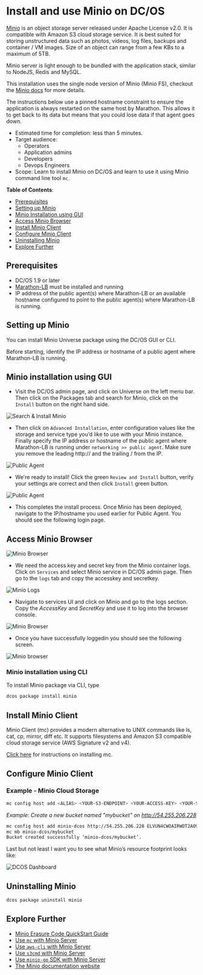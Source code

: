 # Install and use Minio on DC/OS

[Minio](https://minio.io) is an object storage server released under Apache License v2.0. It is compatible with Amazon S3 cloud storage service. It is best suited for storing unstructured data such as photos, videos, log files, backups and container / VM images. Size of an object can range from a few KBs to a maximum of 5TB.

Minio server is light enough to be bundled with the application stack, similar to NodeJS, Redis and MySQL. 

This installation uses the single node version of Minio (Minio FS), checkout the [Minio docs](https://docs.minio.io) for more details.

The instructions below use a pinned hostname constraint to ensure the application is always restarted on the same host by Marathon. This allows it to get back to its data but means that you could lose data if that agent goes down. 

- Estimated time for completion: less than 5 minutes. 
- Target audience:
    - Operators
    - Application admins
    - Developers 
    - Devops Engineers
- Scope: Learn to install Minio on DC/OS and learn to use it using Minio command line tool `mc`.

**Table of Contents**:

- [Prerequisites](#prerequisites)
- [Setting up Minio](#setting-up-minio)
- [Minio Installation using GUI](#minio-installation-using-gui)
- [Access Minio Browser](#access-minio-browser)
- [Install Minio Client](#install-minio-client)
- [Configure Minio Client](#configure-minio-client)
- [Uninstalling Minio](#uninstalling-minio)
- [Explore Further](#explore-further)

## Prerequisites

- DC/OS 1.9 or later
- [Marathon-LB](https://dcos.io/docs/1.9/usage/service-discovery/marathon-lb/usage/) must be installed and running
- IP address of the public agent(s) where Marathon-LB or an available hostname configured to point to the public agent(s) where Marathon-LB is running.

## Setting up Minio

You can install Minio Universe package using the DC/OS GUI or CLI.

Before starting, identify the IP address or hostname of a public agent where Marathon-LB is running. 

## Minio installation using GUI

- Visit the DC/OS admin page, and click on Universe on the left menu bar. Then click on the Packages tab and search for Minio, click on the ```Install``` button on the right hand side.

![Search & Install Minio](img/search-install.png)

- Then click on ```Advanced Installation```, enter configuration values like the storage and service type you’d like to use with your Minio instance. Finally specify the IP address or hostname of the public agent where Marathon-LB is running under ```networking >> public agent```. Make sure you remove the leading http:// and the trailing / from the IP.

![Public Agent](img/public-agent.png)

- We're ready to install! Click the green ```Review and Install``` button, verify your settings are correct and then click ```Install``` green button.

![Public Agent](img/verify-install.png)
 
- This completes the install process. Once Minio has been deployed, navigate to the IP/hostname you used earlier for Public Agent. You should see the following login page.

## Access Minio Browser

![Minio Browser](img/minio-browser.png)

- We need the access key and secret key from the Minio container logs. Click on ```Services``` and select Minio service in DC/OS admin page. Then go to the ```logs``` tab and copy the accesskey and secretkey.

![Minio Logs](img/minio-logs.png)

- Navigate to services UI and click on Minio and go to the logs section. Copy the _AccessKey_ and _SecretKey_ and use it to log into the browser console.

![Minio Browser](img/minio-access.png)

- Once you have successfully loggedin you should see the following screen. 

![Minio browser](img/minio-home.png)

### Minio installation using CLI

To install Minio package via CLI, type

```sh
dcos package install minio
```

## Install Minio Client

Minio Client (mc) provides a modern alternative to UNIX commands like ls, cat, cp, mirror, diff etc. It supports filesystems and Amazon S3 compatible cloud storage service (AWS Signature v2 and v4).

[Click here](https://docs.minio.io/docs/minio-client-quickstart-guide) for instructions on installing mc.

## Configure Minio Client

### Example - Minio Cloud Storage

```sh
mc config host add <ALIAS> <YOUR-S3-ENDPOINT> <YOUR-ACCESS-KEY> <YOUR-SECRET-KEY> <API-SIGNATURE>
```

*Example: Create a new bucket named "mybucket" on http://54.255.206.228*

```sh
mc config host add minio-dcos http://54.255.206.228 ELVUN4CWOAIRWOT2AO9D 4e6CIFtWW1/YI91Pd6FONRJgssKiFO2Ea1d5fDwp S3v4
mc mb minio-dcos/mybucket
Bucket created successfully ‘minio-dcos/mybucket’.
```

Last but not least I want you to see what Minio’s resource footprint looks like:

![DCOS Dashboard](img/dcos-dashboard.png)

## Uninstalling Minio

```sh
dcos package uninstall minio
```

## Explore Further

- [Minio Erasure Code QuickStart Guide](https://docs.minio.io/docs/minio-erasure-code-quickstart-guide)
- [Use `mc` with Minio Server](https://docs.minio.io/docs/minio-client-quickstart-guide)
- [Use `aws-cli` with Minio Server](https://docs.minio.io/docs/aws-cli-with-minio)
- [Use `s3cmd` with Minio Server](https://docs.minio.io/docs/s3cmd-with-minio)
- [Use `minio-go` SDK with Minio Server](https://docs.minio.io/docs/golang-client-quickstart-guide)
- [The Minio documentation website](https://docs.minio.io)
